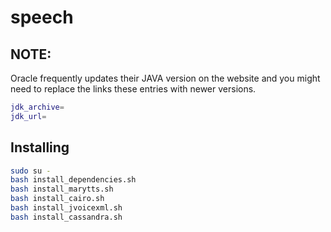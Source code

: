 # speech

## NOTE:

Oracle frequently updates their JAVA version on the website and you might need to replace the links these entries with newer versions.

```bash
jdk_archive=  
jdk_url=  
```

## Installing

```bash
sudo su -
bash install_dependencies.sh
bash install_marytts.sh
bash install_cairo.sh
bash install_jvoicexml.sh
bash install_cassandra.sh
```
